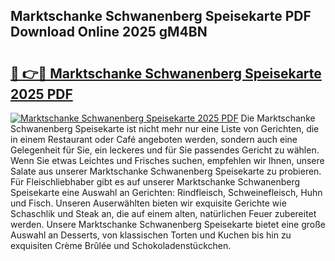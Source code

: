 ## Marktschanke Schwanenberg Speisekarte PDF Download Online 2025 gM4BN

# <h2><a href="http://gc8l6cr.nevu.top/?p=Marktschanke+Schwanenberg+Speisekarte">🔗 👉🔴 Marktschanke Schwanenberg Speisekarte 2025 PDF</a></h2>

[![Marktschanke Schwanenberg Speisekarte 2025 PDF](https://i.imgur.com/dBaPXMq.png)](http://gc8l6cr.nevu.top/?p=Marktschanke+Schwanenberg+Speisekarte)
Die Marktschanke Schwanenberg Speisekarte ist nicht mehr nur eine Liste von Gerichten, die in einem Restaurant oder Café angeboten werden, sondern auch eine Gelegenheit für Sie, ein leckeres und für Sie passendes Gericht zu wählen. Wenn Sie etwas Leichtes und Frisches suchen, empfehlen wir Ihnen, unsere Salate aus unserer Marktschanke Schwanenberg Speisekarte zu probieren. Für Fleischliebhaber gibt es auf unserer Marktschanke Schwanenberg Speisekarte eine Auswahl an Gerichten: Rindfleisch, Schweinefleisch, Huhn und Fisch. Unseren Auserwählten bieten wir exquisite Gerichte wie Schaschlik und Steak an, die auf einem alten, natürlichen Feuer zubereitet werden. Unsere Marktschanke Schwanenberg Speisekarte bietet eine große Auswahl an Desserts, von klassischen Torten und Kuchen bis hin zu exquisiten Crème Brûlée und Schokoladenstückchen.
